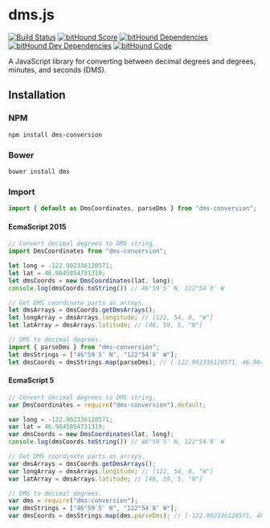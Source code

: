 dms.js
======

[![Build Status](https://travis-ci.org/WSDOT-GIS/dms-js.svg?branch=master)](https://travis-ci.org/WSDOT-GIS/dms-js)
[![bitHound Score](https://www.bithound.io/WSDOT-GIS/dms-js/badges/score.svg)](https://www.bithound.io/WSDOT-GIS/dms-js)
[![bitHound Dependencies](https://www.bithound.io/github/WSDOT-GIS/dms-js/badges/dependencies.svg)](https://www.bithound.io/github/WSDOT-GIS/dms-js/master/dependencies/npm)
[![bitHound Dev Dependencies](https://www.bithound.io/github/WSDOT-GIS/dms-js/badges/devDependencies.svg)](https://www.bithound.io/github/WSDOT-GIS/dms-js/master/dependencies/npm)
[![bitHound Code](https://www.bithound.io/github/WSDOT-GIS/dms-js/badges/code.svg)](https://www.bithound.io/github/WSDOT-GIS/dms-js)

A JavaScript library for converting between decimal degrees and degrees, minutes, and seconds (DMS).

Installation
------------

### NPM ###

```
npm install dms-conversion
```

### Bower ###

```
bower install dms
```

### Import ###

```javascript
import { default as DmsCoordinates, parseDms } from "dms-conversion";
```


#### EcmaScript 2015 ####
```javascript
// Convert decimal degrees to DMS string.
import DmsCoordinates from "dms-conversion";

let long = -122.902336120571;
let lat = 46.9845854731319;
let dmsCoords = new DmsCoordinates(lat, long);
console.log(dmsCoords.toString()) // 46°59′5″ N, 122°54′8″ W

// Get DMS coordinate parts as arrays.
let dmsArrays = dmsCoords.getDmsArrays();
let longArray = dmsArrays.longitude; // [122, 54, 8, "W"]
let latArray = dmsArrays.latitude; // [46, 59, 5, "N"]
```

```javascript
// DMS to decimal degrees.
import { parseDms } from "dms-conversion";
let dmsStrings = ["46°59′5″ N", "122°54′8″ W"];
let dmsCoords = dmsStrings.map(parseDms); // [-122.902336120571, 46.9845854731319]
```

#### EcmaScript 5 ####

```javascript
// Convert decimal degrees to DMS string.
var DmsCoordinates = require("dms-conversion").default;

var long = -122.902336120571;
var lat = 46.9845854731319;
var dmsCoords = new DmsCoordinates(lat, long);
console.log(dmsCoords.toString()) // 46°59′5″ N, 122°54′8″ W

// Get DMS coordinate parts as arrays.
var dmsArrays = dmsCoords.getDmsArrays();
var longArray = dmsArrays.longitude; // [122, 54, 8, "W"]
var latArray = dmsArrays.latitude; // [46, 59, 5, "N"]
```

```javascript
// DMS to decimal degrees.
var dms = require("dms-conversion");
var dmsStrings = ["46°59′5″ N", "122°54′8″ W"];
var dmsCoords = dmsStrings.map(dms.parseDms); // [-122.902336120571, 46.9845854731319]
```
